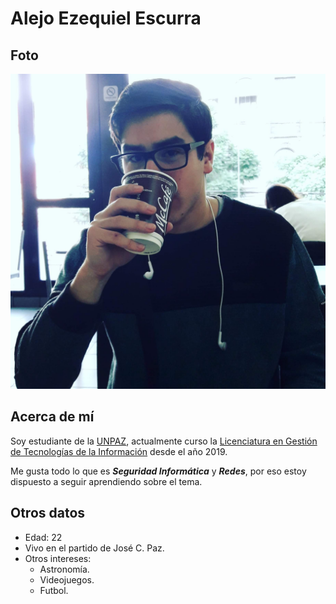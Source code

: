 # Alejo Ezequiel Escurra

## Foto
![yo](./src/imagenes/IMG_20190531_101655_396.jpg "Este soy yo")

## Acerca de mí
Soy estudiante de la [UNPAZ](www.unpaz.edu.ar), actualmente curso la [Licenciatura en Gestión de Tecnologías de la Información](www.unpaz.edu.ar/gestiontecnologias) desde el año 2019.

Me gusta todo lo que es ***Seguridad Informática*** y ***Redes***, por eso estoy dispuesto a seguir aprendiendo sobre el tema.

## Otros datos
- Edad: 22
- Vivo en el partido de José C. Paz.
- Otros intereses: 
    - Astronomía.
    - Videojuegos.
    - Futbol.